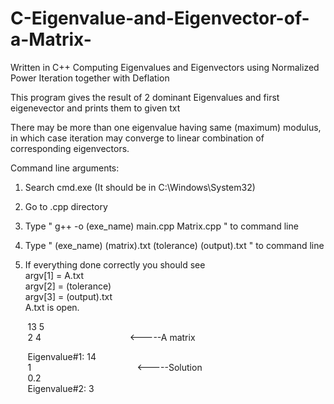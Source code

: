 # C-Eigenvalue-and-Eigenvector-of-a-Matrix-
Written in C++
Computing Eigenvalues and Eigenvectors using Normalized Power Iteration together with Deflation 

This program gives the result of 2 dominant Eigenvalues and first eigenevector and prints them to given txt

There may be more than one eigenvalue having same (maximum) modulus, in which case iteration may converge to linear combination of corresponding eigenvectors.


Command line arguments:

1. Search cmd.exe (It should be in C:\Windows\System32)

2. Go to .cpp directory

3. Type " g++ -o (exe_name) main.cpp Matrix.cpp " to command line

4. Type " (exe_name) (matrix).txt (tolerance) (output).txt " to command line

5. If everything done correctly you should see   
argv[1] = A.txt  
argv[2] = (tolerance)  
argv[3] = (output).txt  
A.txt is open.    

       13 5  
       2 4                                           <-----A matrix

       Eigenvalue#1:  14  
       1		                                         	<-----Solution  
       0.2  
       Eigenvalue#2: 3
